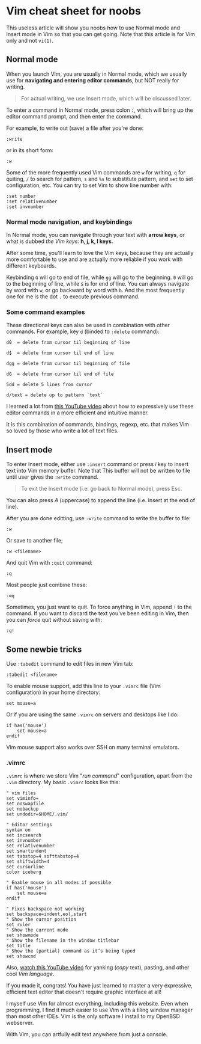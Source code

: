 # Vim cheat sheet for noobs

This useless article will show you noobs how to use Normal mode and Insert mode in Vim so that you can get going. Note that this article is for Vim only and not `vi(1)`.

## Normal mode

When you launch Vim, you are usually in Normal mode, which we usually use for **navigating and entering editor commands**, but NOT really for writing.

> For actual writing, we use Insert mode, which will be discussed later.

To enter a command in Normal mode, press colon `:`, which will bring up the editor command prompt, and then enter the command.

For example, to write out (save) a file after you're done:

    :write

or in its short form:

    :w

Some of the more frequently used Vim commands are `w` for writing, `q` for quiting, `/` to search for pattern, `s` and `%s` to substitute pattern, and `set` to set configuration, etc. You can try to set Vim to show line number with:

    :set number
    :set relativenumber
    :set invnumber

### Normal mode navigation, and keybindings

In Normal mode, you can navigate through your text with **arrow keys**, or what is dubbed _the Vim keys_: **h, j, k, l keys**.

After some time, you'll learn to love the Vim keys, because they are actually more comfortable to use and are actually more reliable if you work with different keyboards.

Keybinding `G` will go to end of file, while `gg` will go to the beginning. `0` will go to the beginning of line, while `$` is for end of line. You can always navigate by word with `w`, or go backward by word with `b`. And the most frequently one for me is the dot `.` to execute previous command.

### Some command examples

These directional keys can also be used in combination with other commands. For example, key `d` (binded to `:delete` command):

    d0	= delete from cursor til beginning of line

    d$	= delete from cursor til end of line

    dgg	= delete from cursor til beginning of file

    dG	= delete from cursor til end of file

    5dd	= delete 5 lines from cursor

    d/text = delete up to pattern `text`

I learned a lot from [this YouTube video](https://www.youtube.com/watch?v=wlR5gYd6um0) about how to expressively use these editor commands in a more efficient and intuitive manner.

It is this combination of commands, bindings, regexp, etc. that makes Vim so loved by those who write a lot of text files.

## Insert mode

To enter Insert mode, either use `:insert` command or press _i_ key to insert text into Vim memory buffer. Note that This buffer will not be written to file until user gives the `:write` command.

> To exit the Insert mode (i.e. go back to Normal mode), press Esc.

You can also press _A_ (uppercase) to append the line (i.e. insert at the end of line).

After you are done editting, use `:write` command to write the buffer to file:

    :w

Or save to another file;

    :w <filename>

And quit Vim with `:quit` command:

    :q

Most people just combine these:

    :wq

Sometimes, you just want to quit. To force anything in Vim, append `!` to the command. If you want to discard the text you've been editing in Vim, then you can _force_ quit without saving with:

    :q!

## Some newbie tricks

Use `:tabedit` command to edit files in new Vim tab:

    :tabedit <filename>

To enable mouse support, add this line to your `.vimrc` file (Vim configuration) in your home directory:

    set mouse=a

Or if you are using the same `.vimrc` on servers and desktops like I do:

    if has('mouse')
    	set mouse=a
    endif

Vim mouse support also works over SSH on many terminal emulators.

### .vimrc

`.vimrc` is where we store Vim "_run command_" configuration, apart from the `.vim` directory. My basic `.vimrc` looks like this:

    " vim files
    set viminfo=
    set noswapfile
    set nobackup
    set undodir=$HOME/.vim/

    " Editor settings
    syntax on
    set incsearch
    set invnumber
    set relativenumber
    set smartindent
    set tabstop=4 softtabstop=4
    set shiftwidth=4
    set cursorline
    color iceberg

    " Enable mouse in all modes if possible
    if has('mouse')
        set mouse=a
    endif

    " Fixes backspace not working
    set backspace=indent,eol,start
    " Show the cursor position
    set ruler
    " Show the current mode
    set showmode
    " Show the filename in the window titlebar
    set title
    " Show the (partial) command as it’s being typed
    set showcmd

Also, [watch this YouTube video](https://www.youtube.com/watch?v=wlR5gYd6um0) for yanking (_copy_ text), pasting, and other cool _Vim language_.

If you made it, congrats! You have just learned to master a very expressive, efficient text editor that doesn't require graphic interface at all!

I myself use Vim for almost everything, including this website. Even when programming, I find it much easier to use Vim with a tiling window manager than most other IDEs. Vim is the only software I install to my OpenBSD webserver.

With Vim, you can artfully edit text anywhere from just a console.
